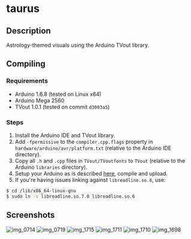 # taurus

## Description
Astrology-themed visuals using the Arduino TVout library.

## Compiling
### Requirements
- Arduino 1.6.8 (tested on Linux x64)
- Arduino Mega 2560
- TVout 1.0.1 (tested on commit `d3003a5`)

### Steps
1. Install the Arduino IDE and TVout library.
2. Add `-fpermissive` to the `compiler.cpp.flags` property in `hardware/arduino/avr/platform.txt` (relative to the Arduino IDE directory).
3. Copy all `.h` and `.cpp` files in `TVout/TVoutfonts` to `TVout` (relative to the Arduino `libraries` directory).
4. Setup your Arduino as is described [here](https://playground.arduino.cc/Main/TVout), compile and upload.
5. If you're having issues linking against `libreadline.so.6`, use:
```bash
$ cd /lib/x86_64-linux-gnu
$ sudo ln -s libreadline.so.7.0 libreadline.so.6
```

## Screenshots

![img_0714](https://user-images.githubusercontent.com/6868935/42914036-79731b78-8ace-11e8-88e7-f8c045d09696.jpg)
![img_0719](https://user-images.githubusercontent.com/6868935/42914050-96a5b64c-8ace-11e8-80aa-4fc0dfabe320.jpg)
![img_1715](https://cloud.githubusercontent.com/assets/6868935/26022668/2ab70f9a-3781-11e7-98f2-d60cb15e479e.JPG)
![img_1711](https://cloud.githubusercontent.com/assets/6868935/26022669/2aeebe40-3781-11e7-96ab-6e3bf6f0a840.JPG)
![img_1710](https://cloud.githubusercontent.com/assets/6868935/26022670/2aef7b46-3781-11e7-9255-9f0aff535799.JPG)
![img_1698](https://cloud.githubusercontent.com/assets/6868935/26022671/2af458c8-3781-11e7-8d7f-3fb0c9a38bb3.JPG)

